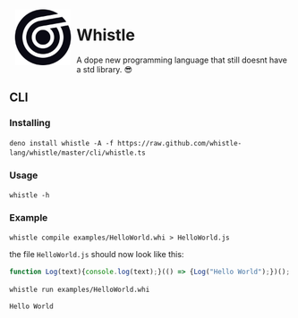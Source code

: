 <img src="logo.svg" width="100px" align="left" style="padding: 10px;" />
 
# Whistle

A dope new programming language that still doesnt have a std library. :sunglasses:

## CLI

### Installing

`deno install whistle -A -f https://raw.github.com/whistle-lang/whistle/master/cli/whistle.ts`

### Usage

`whistle -h`

### Example

`whistle compile examples/HelloWorld.whi > HelloWorld.js`

the file `HelloWorld.js` should now look like this:

```js
function Log(text){console.log(text);}(() => {Log("Hello World");})();
```

`whistle run examples/HelloWorld.whi`
```
Hello World
```
